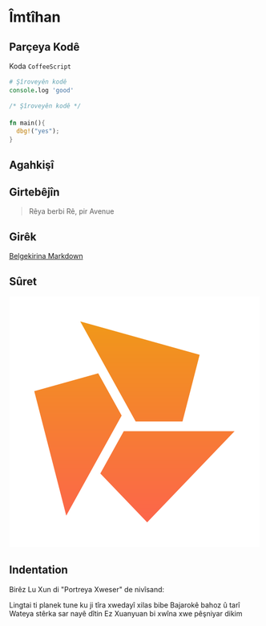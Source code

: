 [Şîroveyên gerdûnî Markdown]:#

# Îmtîhan

## Parçeya Kodê

Koda `CoffeeScript`

```coffee
# Şîroveyên kodê
console.log 'good'


```

```rust
/* Şîroveyên kodê */

fn main(){
  dbg!("yes");
}
```

## Agahkişî

<!-- HTML 注释 --> 

<!-- 多行注释 --> 

## Girtebêjîn

> Rêya berbi Rê, pir Avenue

## Girêk

[Belgekirina Markdown](https://github.com/xxai-art/xxai-art-md)

## Sûret

![xxAI.Nasnameya Marka Hunerî](https://raw.githubusercontent.com/xxai-art/web/main/file/svg/logo.svg)

## Indentation

Birêz Lu Xun di "Portreya Xweser" de nivîsand:

  Lingtai ti planek tune ku ji tîra xwedayî xilas bibe
  Bajarokê bahoz û tarî
  Wateya stêrka sar nayê dîtin
  Ez Xuanyuan bi xwîna xwe pêşniyar dikim


